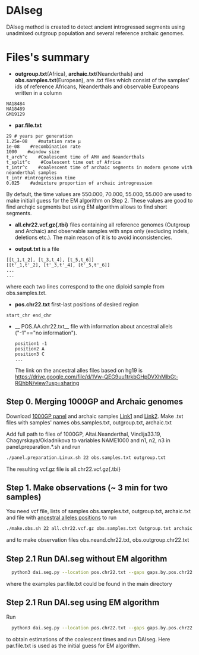 
# DAIseg
DAIseg method is created to detect ancient introgressed segments using unadmixed outgroup population and several reference archaic genomes. 


# Files's summary
*  __outgroup.txt__(Africa), __archaic.txt__(Neanderthals)  and __obs.samples.txt__(European), are .txt files which consist of the samples' ids of reference Africans, Neanderthals and observable Europeans written in a column
```note
NA18484
NA18489
GM19129
```


*  __par.file.txt__
```note
29 # years per generation
1.25e-08    #mutation rate μ
1e-08    #recombination rate
1000    #window size
t_arch^c    #Coalescent time of AMH and Neanderthals
t_split^c    #Coalescent time out of Africa 
t_intr^c    #coalescent time of archaic segments in modern genome with neanderthal samples
t_intr #introgression time 
0.025    #admixture proportion of archaic introgression
```

By default, the  time values are  550.000, 70.000, 55.000, 55.000 are used to make  initiall guess for the EM algorithm on Step 2. These values are good to find archqic segments but using EM algorithm allows to find short segments.


*  __all.chr22.vcf.gz{.tbi}__ files containing all reference genomes (Outgroup and Archaic) and observable samples with snps only (excluding indels, deletions etc.). The main reason of it is to avoid inconsistencies.
  
* __output.txt__ is a  file 
```note
[[t_1,t_2], [t_3,t_4], [t_5,t_6]]
[[t'_1,t'_2], [t'_3,t'_4], [t'_5,t'_6]]
...
...
```
where each two lines correspond to the one diploid sample from obs.samples.txt.

*  __pos.chr22.txt__ first-last positions of desired region
 ```note
 start_chr end_chr
 ```




* __ POS.AA.chr22.txt__  file with information about ancestral allels ("-1"=="no information").
  ```note
  position1 -1
  position2 A
  position3 C
  ...
  ```
  The link on the ancestral alles files based on hg19 is https://drive.google.com/file/d/1Vw-QEG9uu1trkbGHpDVXhMlbGt-RQhbN/view?usp=sharing



## Step 0. Merging 1000GP  and Archaic genomes
Download [1000GP panel][1] and  archaic samples  [Link1][2] and [Link2][3]. Make .txt files with samples' names  obs.samples.txt, outgroup.txt, archaic.txt

Add full path to files  of 1000GP,  Altai.Neanderthal, Vindija33.19, Chagyrskaya/Okladnikova to variables NAME1000 and n1, n2, n3 in  panel.preparation.*.sh and run 

```bash
./panel.preparation.Linux.sh 22 obs.samples.txt outgroup.txt
```
 
The resulting vcf.gz file is all.chr22.vcf.gz{.tbi}


## Step 1.  Make observations (~ 3 min for two samples)

You need  vcf file, lists of samples obs.samples.txt, outgroup.txt, archaic.txt and file with [ancestral alleles positions][4]
 to run  

```bash
./make.obs.sh 22 all.chr22.vcf.gz obs.samples.txt Outgroup.txt archaic.txt  POS.AA.chr22.txt
```

and to make observation files obs.neand.chr22.txt, obs.outgroup.chr22.txt




## Step 2.1 Run DAI.seg without EM algorithm
```bash
  python3 dai.seg.py --location pos.chr22.txt --gaps gaps.by.pos.chr22.txt --HMM_par par.file.txt --EM no --obs_af obs.outgroup.txt --obs_archaic obs.neand.txt --o out.txt
```

where the examples par.file.txt could be found in the main directory

## Step 2.1 Run DAI.seg using EM algorithm

Run 
```bash
  python3 dai.seg.py --location pos.chr22.txt --gaps gaps.by.pos.chr22.txt --HMM_par par.file.txt --EM no --obs_af obs.outgroup.txt --obs_archaic obs.neand.txt --o out.txt
```
to obtain estimations of the  coalescent times and run DAIseg. Here par.file.txt is used as the initial guess for EM algorithm.


[1]: http://ftp.1000genomes.ebi.ac.uk/vol1/ftp/release/20130502/ALL.chr22.phase3_shapeit2_mvncall_integrated_v5b.20130502.genotypes.vcf.gz 
[2]: http://cdna.eva.mpg.de/neandertal/Vindija/VCF/
[3]: http://ftp.eva.mpg.de/neandertal/ChagyrskayaOkladnikov/
[4]: https://drive.google.com/file/d/1Vw-QEG9uu1trkbGHpDVXhMlbGt-RQhbN/view?usp=sharing
